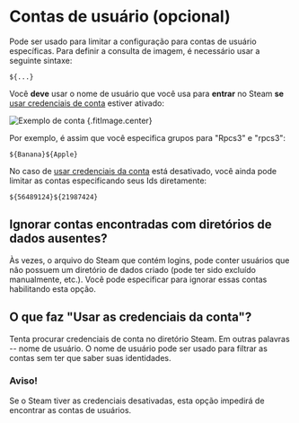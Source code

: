 # Contas de usuário (opcional)

Pode ser usado para limitar a configuração para contas de usuário específicas. Para definir a consulta de imagem, é necessário usar a seguinte sintaxe:
```
${...}
```
Você **deve** usar o nome de usuário que você usa para **entrar** no Steam **se** [usar credenciais de conta](#what-does-use-account-credentials-do) estiver ativado:

![Exemplo de conta](../../../assets/images/user-account-example.png) {.fitImage.center}

Por exemplo, é assim que você especifica grupos para "Rpcs3" e "rpcs3":

```
${Banana}${Apple}
```

No caso de [usar credenciais da conta](#what-does-use-account-credentials-do) está desativado, você ainda pode limitar as contas especificando seus Ids diretamente:

```
${56489124}${21987424}
```

## Ignorar contas encontradas com diretórios de dados ausentes?

Às vezes, o arquivo do Steam que contém logins, pode conter usuários que não possuem um diretório de dados criado (pode ter sido excluído manualmente, etc.). Você pode especificar para ignorar essas contas habilitando esta opção.

## O que faz "Usar as credenciais da conta"?

Tenta procurar credenciais de conta no diretório Steam. Em outras palavras -- nome de usuário. O nome de usuário pode ser usado para filtrar as contas sem ter que saber suas identidades.

### Aviso!

Se o Steam tiver as credenciais desativadas, esta opção impedirá de encontrar as contas de usuários.
